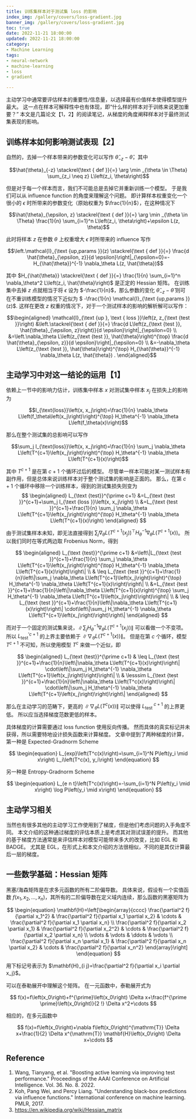 ```yaml
---
title: 训练集样本对于测试集 loss 的影响
index_img: /gallery/covers/loss-gradient.jpg
banner_img: /gallery/covers/loss-gradient.jpg
toc: true
date: 2022-11-21 18:00:00
updated: 2022-11-21 18:00:00
category:
- Machine Learning
tags:
- neural-network
- machine-learning
- loss
- gradient

---
```

<!-- omit in toc -->

主动学习中通常要评估样本的重要性/信息量，以选择最有价值样本使得模型提升最大。
这一点在样本可解释性中也有体现，即“什么样的样本对于训练来说更加重要？”
本文是几篇论文【1，2】的阅读笔记，从梯度的角度阐释样本对于最终测试集表现的影响。

<!-- more -->

## 训练样本如何影响测试表现【2】

自然的，去掉一个样本带来的参数变化可以写作 $\hat{\theta}_{-z}-\hat{\theta}$，其中

$$\hat{\theta}_{-z} \stackrel{\text { def }}{=} \arg \min _{\theta \in \Theta} \sum_{z_i \neq z} L\left(z_i, \theta\right)$$

但是对于每一个样本而言，我们不可能总是去掉它并重新训练一个模型。
于是我们可以从 influence function 的角度来理解这个问题。
即计算样本权重变化一个很小的 $\epsilon$ 时所带来的参数变化（原始权重为 $\frac{1}{n}$），在这种情况下

$$\hat{\theta}_{\epsilon, z} \stackrel{\text { def }}{=} \arg \min _{\theta \in \Theta} \frac{1}{n} \sum_{i=1}^n L\left(z_i, \theta\right)+\epsilon L(z, \theta)$$

此时将样本 $z$ 在参数 $\theta$ 上权重增大 $\epsilon$ 时所带来的 influence 写作

$$\left.\mathcal{I}_{\text {up,params }}(z) \stackrel{\text { def }}{=} \frac{d \hat{\theta}_{\epsilon, z}}{d \epsilon}\right|_{\epsilon=0}=-H_{\hat{\theta}}^{-1} \nabla_\theta L(z, \hat{\theta})$$

其中 $H_{\hat{\theta}} \stackrel{\text { def }}{=} \frac{1}{n} \sum_{i=1}^n \nabla_\theta^2 L\left(z_i, \hat{\theta}\right)$ 是正定的 Hessian 矩阵。
在训练集中去掉 $z$ 点就相当于将 $\epsilon$ 设为 $-\frac{1}{n}$，那么参数的变化 $\hat{\theta}_{-z}-\hat{\theta}$ 则可在不重训练模型的情况下近似为 $ -\frac{1}{n} \mathcal{I}_{\text {up,params }}(z)$.
这样在更改 $z$ 权重的情况下，对于一个测试样本的影响的解析解可以写作：

$$\begin{aligned} \mathcal{I}_{\text {up }, \text { loss }}\left(z, z_{\text {test }}\right) &\left.\stackrel{\text { def }}{=} \frac{d L\left(z_{\text {test }}, \hat{\theta}_{\epsilon, z}\right)}{d \epsilon}\right|_{\epsilon=0} \\ &=\left.\nabla_\theta L\left(z_{\text {test }}, \hat{\theta}\right)^{\top} \frac{d \hat{\theta}_{\epsilon, z}}{d \epsilon}\right|_{\epsilon=0} \\ &=-\nabla_\theta L\left(z_{\text {test }}, \hat{\theta}\right)^{\top} H_{\hat{\theta}}^{-1} \nabla_\theta L(z, \hat{\theta}) . \end{aligned}$$

## 主动学习中对这一结论的运用【1】

依赖上一节中的影响力估计，训练集中样本 $x$ 对测试集中样本 $x_j$ 在损失上的影响为

$$I_{\text{loss}}\left(x, x_j\right)=\frac{1}{n} \nabla_\theta L\left(f_\theta\left(x_j\right)\right)^{\top} H_\theta^{-1} \nabla_\theta L\left(f_\theta(x)\right)$$

那么在整个测试集的总影响可以写作

$$\sum_j I_{\text{loss}}\left(x, x_j\right)=\frac{1}{n} \sum_j \nabla_\theta L\left(T^{c+1}\left(x_j\right)\right)^{\top} H_\theta^{-1} \nabla_\theta L\left(T^{c+1}(x)\right)$$

其中 $T^{c+1}$ 是在第 $c+1$ 个循环过后的模型。
尽管单一样本可能对某一测试样本有副作用，但是总体来说训练样本对于整个测试集的影响是正面的。
那么，在第 $c+1$ 个循环中移除一个训练样本，得到的测试集损失则变为
$$
\begin{aligned} L_{\text {test}}^{\prime c+1} &=L_{\text {test }}^{c+1}+\sum_j I_{\text {loss }}\left(x, x_j\right) \\ &=L_{\text {test }}^{c+1}+\frac{1}{n} \sum_j \nabla_\theta L\left(T^{c+1}\left(x_j\right)\right)^{\top} H_\theta^{-1} \nabla_\theta L\left(T^{c+1}(x)\right) \end{aligned}
$$

由于测试集样本未知，即无法直接得到 $\sum_j \nabla_\theta L\left(T^{c+1}\left(x_j\right)\right)^{\top} H_\theta^{-1} \nabla_\theta L\left(T^{c+1}(x)\right)$。
所以我们同时在等式两边取 Frobenius Norm，得到

$$
\begin{aligned} L_{\text {test}}^{\prime c+1} &=\left\|L_{\text {test }}^{c+1}+\frac{1}{n} \sum_j \nabla_\theta L\left(T^{c+1}\left(x_j\right)\right)^{\top} H_\theta^{-1} \nabla_\theta L\left(T^{c+1}(x)\right)\right\| \\ & \leq L_{\text {test }}^{c+1}+\frac{1}{n}\left\|\sum_j \nabla_\theta L\left(T^{c+1}\left(x_j\right)\right)^{\top} H_\theta^{-1} \nabla_\theta L\left(T^{c+1}(x)\right)\right\| \\ &=L_{\text {test }}^{c+1}+\frac{1}{n}\left\|\nabla_\theta L\left(T^{c+1}(x)\right)^{\top} \sum_j H_\theta^{-1} \nabla_\theta L\left(T^{c+1}\left(x_j\right)\right)\right\| \\ & \leq L_{\text {test }}^{c+1}+\frac{1}{n}\left\|\nabla_\theta L\left(T^{c+1}(x)\right)\right\| \cdot\left\|\sum_j H_\theta^{-1} \nabla_\theta L\left(T^{c+1}\left(x_j\right)\right)\right\| \end{aligned}
$$

而对于一个固定的测试集来说，$\left\|\sum_j H_\theta^{-1} \nabla_\theta L\left(T^{c+1}\left(x_j\right)\right)\right\|$ 可以看做一个不变项。
所以 $L_{\text {test}}^{\prime c+1}$ 的上界主要依赖于 $\left\|\nabla_\theta L\left(T^{c+1}(x)\right)\right\|$。
但是在第 $c$ 个循环，模型 $T^{c+1}$ 不可知，所以使用模型 $T^{c}$ 来做一个近似，即

$$
\begin{aligned} L_{\text {test}}^{\prime c+1} & \leq L_{\text {test }}^{c+1}+\frac{1}{n}\left\|\nabla_\theta L\left(T^{c+1}(x)\right)\right\| \cdot\left\|\sum_j H_\theta^{-1} \nabla_\theta L\left(T^{c+1}\left(x_j\right)\right)\right\| \\ & \lesssim L_{\text {test }}^{c+1}+\frac{1}{n}\left\|\nabla_\theta L\left(T^c(x)\right)\right\| \cdot\left\|\sum_j H_\theta^{-1} \nabla_\theta L\left(T^{c+1}\left(x_j\right)\right)\right\| \end{aligned}
$$

那么在主动学习的范畴下，更高的 $\left\|\nabla_\theta L\left(T^{c}(x)\right)\right\|$ 可以使得 $L_{\text {test }}^{c+1}$ 的上界更低。
所以应当选择梯度范数更低的样本。

具体梯度的计算需要通过 loss function 使用反向传播。
然而具体的真实标记并未获得，所以需要特地设计损失函数来计算梯度。
文章中提到了两种梯度的计算，第一种是 Expected-Gradnorm Scheme

$$
\begin{equation}
L_{exp}\left(T^c(x)\right)=\sum_{i=1}^N P\left(y_i \mid x\right) L_i\left(T^c(x), y_i\right)
\end{equation}
$$

另一种是 Entropy-Gradnorm Scheme

$$
\begin{equation}
L_{e n t}\left(T^c(x)\right)=-\sum_{i=1}^N P\left(y_i \mid x\right) \log P\left(y_i \mid x\right)
\end{equation}
$$

## 主动学习相关

当然也有很多其他的主动学习工作使用到了梯度，但是他们考虑问题的入手角度不同。
本文介绍的这种通过梯度的评估本质上是考虑其对测试误差的提升。
而其他的基于梯度方法通常是来评估样本对模型可能带来多大的改变，比如 EGL 和 BADGE。
尤其是 EGL，在形式上和本文介绍的方法很相似，不同的是其仅计算最后一层的梯度。

## 一些数学基础：Hessian 矩阵

黑塞/海森矩阵是在求多元函数的所有二阶偏导数。
具体来说，假设有一个实值函数 $f\left(x_1, x_2, \ldots, x_n\right)$，其所有的二阶偏导数在定义域内连续，那么函数的黑塞矩阵为

$$
\begin{equation}
\mathbf{H}=\left[\begin{array}{cccc}
\frac{\partial^2 f}{\partial x_1^2} & \frac{\partial^2 f}{\partial x_1 \partial x_2} & \cdots & \frac{\partial^2 f}{\partial x_1 \partial x_n} \\
\frac{\partial^2 f}{\partial x_2 \partial x_1} & \frac{\partial^2 f}{\partial x_2^2} & \cdots & \frac{\partial^2 f}{\partial x_2 \partial x_n} \\
\vdots & \vdots & \ddots & \vdots \\
\frac{\partial^2 f}{\partial x_n \partial x_1} & \frac{\partial^2 f}{\partial x_n \partial x_2} & \cdots & \frac{\partial^2 f}{\partial x_n^2}
\end{array}\right]
\end{equation}
$$

用下标记号表示为 $\mathbf{H}_{i j}=\frac{\partial^2 f}{\partial x_i \partial x_j}$。

可以在泰勒展开中理解这个矩阵。
在一元函数中，泰勒展开式为

$$
f(x)=f\left(x_0\right)+f^{\prime}\left(x_0\right) \Delta x+\frac{f^{\prime \prime}\left(x_0\right)}{2 !} \Delta x^2+\cdots
$$

相应的，在多元函数中

$$
f(x)=f\left(x_0\right)+\nabla f\left(x_0\right)^{\mathrm{T}} \Delta x+\frac{1}{2} \Delta x^{\mathrm{T}} \mathbf{H}\left(x_0\right) \Delta x+\cdots
$$

## Reference
1. Wang, Tianyang, et al. "Boosting active learning via improving test performance." Proceedings of the AAAI Conference on Artificial Intelligence. Vol. 36. No. 8. 2022.
2. Koh, Pang Wei, and Percy Liang. "Understanding black-box predictions via influence functions." International conference on machine learning. PMLR, 2017.
3. https://en.wikipedia.org/wiki/Hessian_matrix